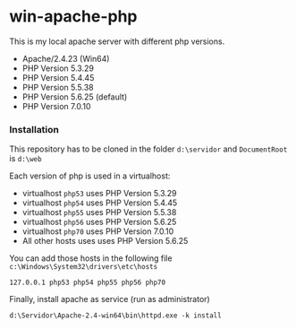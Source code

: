 # win-apache-php

This is my local apache server with different php versions.

 - Apache/2.4.23 (Win64)
 - PHP Version 5.3.29
 - PHP Version 5.4.45
 - PHP Version 5.5.38
 - PHP Version 5.6.25 (default)
 - PHP Version 7.0.10

### Installation

This repository has to be cloned in the folder `d:\servidor` and `DocumentRoot` is `d:\web`

Each version of php is used in a virtualhost:
 - virtualhost `php53` uses PHP Version 5.3.29
 - virtualhost `php54` uses PHP Version 5.4.45
 - virtualhost `php55` uses PHP Version 5.5.38
 - virtualhost `php56` uses PHP Version 5.6.25
 - virtualhost `php70` uses PHP Version 7.0.10
 - All other hosts uses uses PHP Version 5.6.25
 
You can add those hosts in the following file `c:\Windows\System32\drivers\etc\hosts`
```
127.0.0.1 php53 php54 php55 php56 php70
```

Finally, install apache as service (run as administrator)
```
d:\Servidor\Apache-2.4-win64\bin\httpd.exe -k install
```